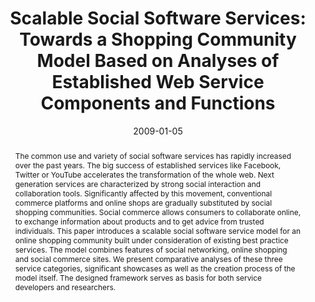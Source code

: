 ---
abstract: The common use and variety of social software services has rapidly increased
  over the past years. The big success of established services like Facebook, Twitter
  or YouTube accelerates the transformation of the whole web. Next generation services
  are characterized by strong social interaction and collaboration tools. Significantly
  affected by this movement, conventional commerce platforms and online shops are
  gradually substituted by social shopping communities. Social commerce allows consumers
  to collaborate online, to exchange information about products and to get advice
  from trusted individuals. This paper introduces a scalable social software service
  model for an online shopping community built under consideration of existing best
  practice services. The model combines features of social networking, online shopping
  and social commerce sites. We present comparative analyses of these three service
  categories, significant showcases as well as the creation process of the model itself.
  The designed framework serves as basis for both service developers and researchers.
authors:
- Peter Leitner
- Thomas Grechenig
date: '2009-01-05'
featured: false
links:
- name: Publik
  url: https://publik.tuwien.ac.at/showentry.php?ID=183619&lang=2
publication_types:
- '1'
publishDate: '2009-01-05'
specifics: 'Vortrag: 42nd Hawaiian International Conference on System Science 2009
  (HICSS 42), Waikoloa, Big Island, Hawaii, USA; 05.01.2009 - 08.01.2009; in: "Proceedings
  of the 42nd Hawaiian International Conference on System Science 2009", R. H. Sprague
  (Hrg.); IEEE Computer Society, (2009), ISBN: 978-0-7695-3450-3; S. 45.'
title: 'Scalable Social Software Services: Towards a Shopping Community Model Based
  on Analyses of Established Web Service Components and Functions'
url_pdf: ''
---